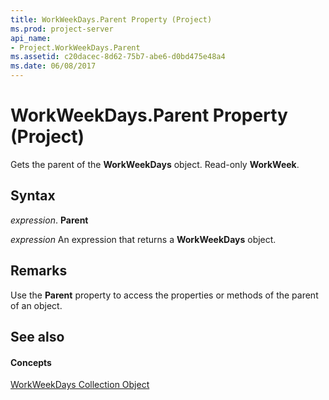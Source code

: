 ```yaml
---
title: WorkWeekDays.Parent Property (Project)
ms.prod: project-server
api_name:
- Project.WorkWeekDays.Parent
ms.assetid: c20dacec-8d62-75b7-abe6-d0bd475e48a4
ms.date: 06/08/2017
---
```



# WorkWeekDays.Parent Property (Project)

Gets the parent of the **WorkWeekDays** object. Read-only **WorkWeek**.


## Syntax

 _expression_. **Parent**

 _expression_ An expression that returns a **WorkWeekDays** object.


## Remarks

Use the **Parent** property to access the properties or methods of the parent of an object.


## See also


#### Concepts


[WorkWeekDays Collection Object](workweekdays-object-project.md)
